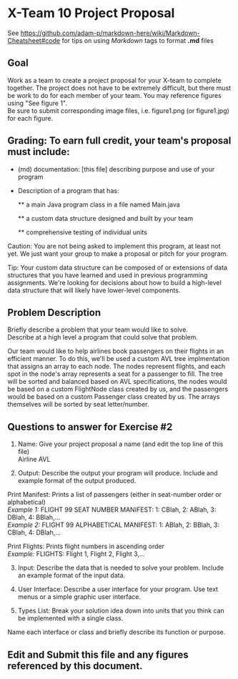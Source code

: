 # X-Team 10 Project Proposal

See https://github.com/adam-p/markdown-here/wiki/Markdown-Cheatsheet#code for tips on using *Markdown* tags to format __.md__ files

## Goal

Work as a team to create a project proposal for your X-team to complete together.
The project does not have to be extremely difficult,
but there must be work to do for each member of your team.
You may reference figures using "See figure 1".  
Be sure to submit corresponding image files, i.e. figure1.png (or figure1.jpg) for each figure.

## Grading: To earn full credit, your team's proposal must include:

* (md) documentation: [this file] describing purpose and use of your program

* Description of a program that has:

  ** a main Java program class in a file named Main.java
  
  ** a custom data structure designed and built by your team
  
  ** comprehensive testing of individual units
  
 Caution: You are not being asked to implement this program, at least not yet. 
 We just want your group to make a proposal or pitch for your program.
 
 Tip: Your custom data structure can be composed of or extensions of data structures that you have learned and used in previous programming assignments.  We're looking for decisions about how to build a high-level data structure that will likely have lower-level components.

## Problem Description

Briefly describe a problem that your team would like to solve.  
Describe at a high level a program that could solve that problem.

Our team would like to help airlines book passengers on their flights in an efficient manner.  To do this, we'll be used a custom
AVL tree implmentation that assigns an array to each node.  The nodes represent flights, and each spot in the node's array represents
a seat for a passenger to fill.  The tree will be sorted and balanced based on AVL specifications, the nodes would be based on a custom
FlightNode class created by us, and the passengers would be based on a custom Passenger class created by us.  The arrays themselves will
be sorted by seat letter/number.

## Questions to answer for Exercise #2

1. Name: Give your project proposal a name (and edit the top line of this file)  
Airline AVL

2. Output: Describe the output your program will produce.  Include and example format of the output produced.  
   
 Print Manifest: Prints a list of passengers (either in seat-number order or alphabetical)  
 *Example 1:* FLIGHT 99 SEAT NUMBER MANIFEST: 1: CBlah, 2: ABlah, 3: DBlah, 4: BBlah,...  
 *Example 2:* FLIGHT 99 ALPHABETICAL MANIFEST: 1: ABlah, 2: BBlah, 3: CBlah, 4: DBlah,... 
  
 Print Flights: Prints flight numbers in ascending order  
 *Example:* FLIGHTS: Flight 1, Flight 2, Flight 3,...

3. Input: Describe the data that is needed to solve your problem. Include an example format of the input data.



4. User Interface: Describe a user interface for your program.  Use text menus or a simple graphic user interface.



5. Types List: Break your solution idea down into units that you think can be implemented with a single class.



Name each interface or class and briefly describe its function or purpose.


## Edit and Submit this file and any figures referenced by this document.

